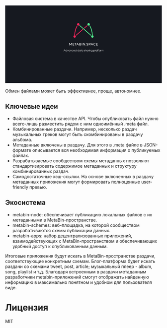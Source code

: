 ![](/_banner.png)

Обмен файлами может быть эффективнее, проще, автономнее.

## Ключевые идеи
* Файловая система в качестве API. Чтобы опубликовать файл нужно всего-лишь разместить рядом с ним одноимённый .meta файл.
* Комбинированные раздачи. Например, несколько раздач музыкальных треков могут быть скомбинированы в раздачу альбома.
* Метаданные включены в раздачу. Для этого в .meta файле в JSON-формате описывается вся необходимая информация о публикуемых файлах.
* Разрабатываемые сообществом схемы метаданных позволяют стандартизировать содержимое метаданных и структуру комбинированных раздач.
* Самодостаточные хэш-ссылки. На основе включенных в раздачу метаданных приложения могут формировать полноценные user-friendly превью.

## Экосистема
* metabin-node: обеспечивает публикацию локальных файлов с их метаданными в MetaBin-пространстве.
* metabin-schemes: веб-площадка, на которой сообществом разрабатываются схемы публикации данных.
* metabin-apps: набор децентрализованных приложений, взаимодействующих с MetaBin-пространством и обеспечивающих удобный доступ к опубликованным данным.

Итоговые приложения будут искать в MetaBin-пространстве раздачи, соответствующие конкретным схемам. Блог-платформа будет искать раздачи со схемами tweet, post, article; музыкальный плеер - album, song, playlist и т.д. Благодаря встроенным в раздачи метаданным разработчики metabin-приложений смогут отображать найденную информацию в максимально понятном и удобном для пользователя виде.

# Лицензия
MIT
